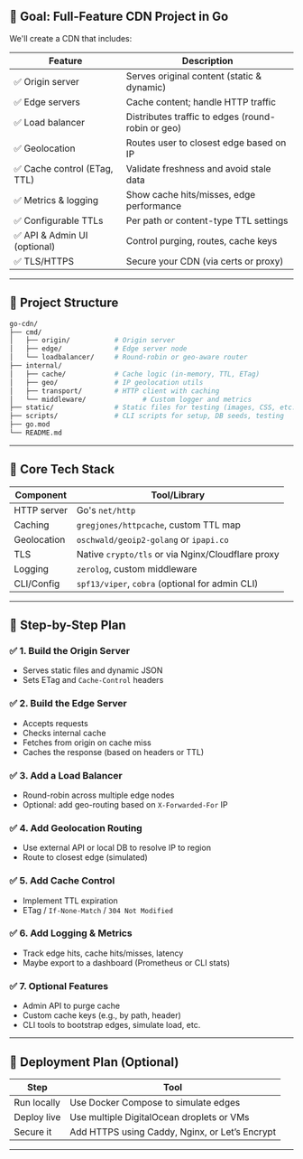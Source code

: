 ## 🎯 Goal: Full-Feature CDN Project in Go

We'll create a CDN that includes:

| Feature                     | Description                                       |
| --------------------------- | ------------------------------------------------- |
| ✅ Origin server             | Serves original content (static & dynamic)        |
| ✅ Edge servers              | Cache content; handle HTTP traffic                |
| ✅ Load balancer             | Distributes traffic to edges (round-robin or geo) |
| ✅ Geolocation               | Routes user to closest edge based on IP           |
| ✅ Cache control (ETag, TTL) | Validate freshness and avoid stale data           |
| ✅ Metrics & logging         | Show cache hits/misses, edge performance          |
| ✅ Configurable TTLs         | Per path or content-type TTL settings             |
| ✅ API & Admin UI (optional) | Control purging, routes, cache keys               |
| ✅ TLS/HTTPS                 | Secure your CDN (via certs or proxy)              |

---

## 🧱 Project Structure

```bash
go-cdn/
├── cmd/
│   ├── origin/           # Origin server
│   ├── edge/             # Edge server node
│   └── loadbalancer/     # Round-robin or geo-aware router
├── internal/
│   ├── cache/            # Cache logic (in-memory, TTL, ETag)
│   ├── geo/              # IP geolocation utils
│   ├── transport/        # HTTP client with caching
│   └── middleware/              # Custom logger and metrics
├── static/               # Static files for testing (images, CSS, etc.)
├── scripts/              # CLI scripts for setup, DB seeds, testing
├── go.mod
└── README.md
```

---

## 🧠 Core Tech Stack

| Component   | Tool/Library                                      |
| ----------- | ------------------------------------------------- |
| HTTP server | Go's `net/http`                                   |
| Caching     | `gregjones/httpcache`, custom TTL map             |
| Geolocation | `oschwald/geoip2-golang` or `ipapi.co`            |
| TLS         | Native `crypto/tls` or via Nginx/Cloudflare proxy |
| Logging     | `zerolog`, custom middleware                      |
| CLI/Config  | `spf13/viper`, `cobra` (optional for admin CLI)   |

---

## 🔧 Step-by-Step Plan

### ✅ 1. Build the **Origin Server**

* Serves static files and dynamic JSON
* Sets ETag and `Cache-Control` headers

### ✅ 2. Build the **Edge Server**

* Accepts requests
* Checks internal cache
* Fetches from origin on cache miss
* Caches the response (based on headers or TTL)

### ✅ 3. Add a **Load Balancer**

* Round-robin across multiple edge nodes
* Optional: add geo-routing based on `X-Forwarded-For` IP

### ✅ 4. Add **Geolocation Routing**

* Use external API or local DB to resolve IP to region
* Route to closest edge (simulated)

### ✅ 5. Add **Cache Control**

* Implement TTL expiration
* ETag / `If-None-Match` / `304 Not Modified`

### ✅ 6. Add **Logging & Metrics**

* Track edge hits, cache hits/misses, latency
* Maybe export to a dashboard (Prometheus or CLI stats)

### ✅ 7. Optional Features

* Admin API to purge cache
* Custom cache keys (e.g., by path, header)
* CLI tools to bootstrap edges, simulate load, etc.

---

## 🚀 Deployment Plan (Optional)

| Step        | Tool                                           |
| ----------- | ---------------------------------------------- |
| Run locally | Use Docker Compose to simulate edges           |
| Deploy live | Use multiple DigitalOcean droplets or VMs      |
| Secure it   | Add HTTPS using Caddy, Nginx, or Let’s Encrypt |

---
